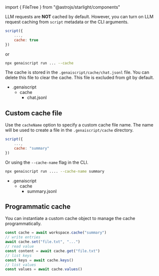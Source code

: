 
import { FileTree } from "@astrojs/starlight/components"

LLM requests are **NOT** cached by default. However, you can turn on LLM request caching from `script` metadata or the CLI arguments.

```js "cache: true"
script({
    ...,
    cache: true
})
```

or

```sh "--cache"
npx genaiscript run ... --cache
```

The cache is stored in the `.genaiscript/cache/chat.jsonl` file. You can delete this file to clear the cache.
This file is excluded from git by default.

<FileTree>

-   .genaiscript
    -   cache
        -   chat.jsonl

</FileTree>

## Custom cache file

Use the `cacheName` option to specify a custom cache file name.
The name will be used to create a file in the `.genaiscript/cache` directory.

```js
script({
    ...,
    cache: "summary"
})
```

Or using the `--cache-name` flag in the CLI.

```sh
npx genaiscript run .... --cache-name summary
```

<FileTree>

-   .genaiscript
    -   cache
        -   summary.jsonl

</FileTree>

## Programmatic cache

You can instantiate a custom cache object to manage the cache programmatically.

```js
const cache = await workspace.cache("summary")
// write entries
await cache.set("file.txt", "...")
// read value
const content = await cache.get("file.txt")
// list keys
const keys = await cache.keys()
// list values
const values = await cache.values()
```

